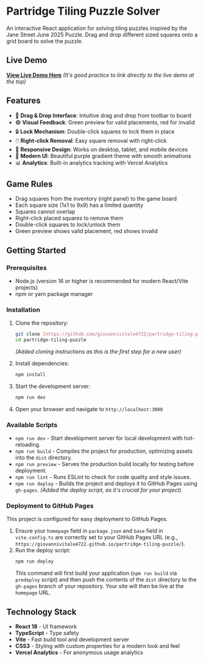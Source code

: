 # Partridge Tiling Puzzle Solver

An interactive React application for solving tiling puzzles inspired by the Jane Street June 2025 Puzzle. Drag and drop different sized squares onto a grid board to solve the puzzle.

## Live Demo

**[View Live Demo Here](https://giovannivitale4722.github.io/partridge-tiling-puzzle/)** *(It's good practice to link directly to the live demo at the top)*

## Features

- 🎯 **Drag & Drop Interface**: Intuitive drag and drop from toolbar to board
- 🟢 **Visual Feedback**: Green preview for valid placements, red for invalid
- 🔒 **Lock Mechanism**: Double-click squares to lock them in place
- 🖱️ **Right-click Removal**: Easy square removal with right-click
- 📱 **Responsive Design**: Works on desktop, tablet, and mobile devices
- 🎨 **Modern UI**: Beautiful purple gradient theme with smooth animations
- 📊 **Analytics**: Built-in analytics tracking with Vercel Analytics

## Game Rules

- Drag squares from the inventory (right panel) to the game board
- Each square size (1x1 to 9x9) has a limited quantity
- Squares cannot overlap
- Right-click placed squares to remove them
- Double-click squares to lock/unlock them
- Green preview shows valid placement, red shows invalid

## Getting Started

### Prerequisites

- Node.js (version 16 or higher is recommended for modern React/Vite projects)
- npm or yarn package manager

### Installation

1.  Clone the repository:
    ```bash
    git clone [https://github.com/giovannivitale4722/partridge-tiling-puzzle.git](https://github.com/giovannivitale4722/partridge-tiling-puzzle.git)
    cd partridge-tiling-puzzle
    ```
    *(Added cloning instructions as this is the first step for a new user)*

2.  Install dependencies:
    ```bash
    npm install
    ```

3.  Start the development server:
    ```bash
    npm run dev
    ```

4.  Open your browser and navigate to `http://localhost:3000`

### Available Scripts

-   `npm run dev` - Start development server for local development with hot-reloading.
-   `npm run build` - Compiles the project for production, optimizing assets into the `dist` directory.
-   `npm run preview` - Serves the production build locally for testing before deployment.
-   `npm run lint` - Runs ESLint to check for code quality and style issues.
-   `npm run deploy` - Builds the project and deploys it to GitHub Pages using `gh-pages`. *(Added the deploy script, as it's crucial for your project)*

### Deployment to GitHub Pages

This project is configured for easy deployment to GitHub Pages.

1.  Ensure your `homepage` field in `package.json` and `base` field in `vite.config.ts` are correctly set to your GitHub Pages URL (e.g., `https://giovannivitale4722.github.io/partridge-tiling-puzzle/`).
2.  Run the deploy script:
    ```bash
    npm run deploy
    ```
    This command will first build your application (`npm run build` via `predeploy` script) and then push the contents of the `dist` directory to the `gh-pages` branch of your repository. Your site will then be live at the `homepage` URL.

## Technology Stack

-   **React 18** - UI framework
-   **TypeScript** - Type safety
-   **Vite** - Fast build tool and development server
-   **CSS3** - Styling with custom properties for a modern look and feel
-   **Vercel Analytics** - For anonymous usage analytics
